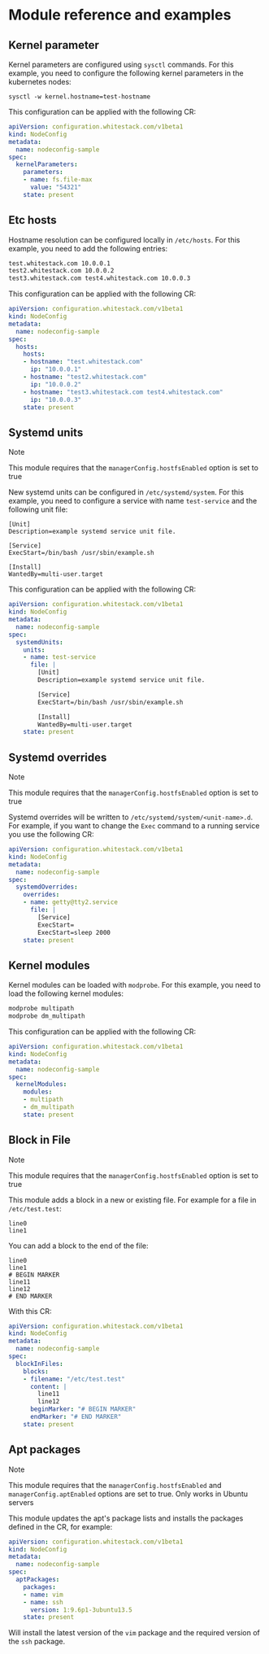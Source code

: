 # Module reference and examples

## Kernel parameter

Kernel parameters are configured using `sysctl` commands. For this example, you
need to configure the following kernel parameters in the kubernetes nodes:

`sysctl -w kernel.hostname=test-hostname`

This configuration can be applied with the following CR:

```yaml
apiVersion: configuration.whitestack.com/v1beta1
kind: NodeConfig
metadata:
  name: nodeconfig-sample
spec:
  kernelParameters:
    parameters:
    - name: fs.file-max
      value: "54321"
    state: present
```

## Etc hosts

Hostname resolution can be configured locally in `/etc/hosts`. For this example,
you need to add the following entries:

```bash
test.whitestack.com 10.0.0.1
test2.whitestack.com 10.0.0.2
test3.whitestack.com test4.whitestack.com 10.0.0.3
```

This configuration can be applied with the following CR:

```yaml
apiVersion: configuration.whitestack.com/v1beta1
kind: NodeConfig
metadata:
  name: nodeconfig-sample
spec:
  hosts:
    hosts:
    - hostname: "test.whitestack.com"
      ip: "10.0.0.1"
    - hostname: "test2.whitestack.com"
      ip: "10.0.0.2"
    - hostname: "test3.whitestack.com test4.whitestack.com"
      ip: "10.0.0.3"
    state: present
```

## Systemd units

> [!NOTE]
> This module requires that the `managerConfig.hostfsEnabled` option is set to
> true

New systemd units can be configured in `/etc/systemd/system`. For this example,
you need to configure a service with name `test-service` and the following unit
file:

```systemd
[Unit]
Description=example systemd service unit file.

[Service]
ExecStart=/bin/bash /usr/sbin/example.sh

[Install]
WantedBy=multi-user.target
```

This configuration can be applied with the following CR:

```yaml
apiVersion: configuration.whitestack.com/v1beta1
kind: NodeConfig
metadata:
  name: nodeconfig-sample
spec:
  systemdUnits:
    units:
    - name: test-service
      file: |
        [Unit]
        Description=example systemd service unit file.

        [Service]
        ExecStart=/bin/bash /usr/sbin/example.sh

        [Install]
        WantedBy=multi-user.target
    state: present
```

## Systemd overrides

> [!NOTE]
> This module requires that the `managerConfig.hostfsEnabled` option is set to
> true

Systemd overrides will be written to `/etc/systemd/system/<unit-name>.d`. For
example, if you want to change the `Exec` command to a running service you use
the following CR:

```yaml
apiVersion: configuration.whitestack.com/v1beta1
kind: NodeConfig
metadata:
  name: nodeconfig-sample
spec:
  systemdOverrides:
    overrides:
    - name: getty@tty2.service
      file: |
        [Service]
        ExecStart=
        ExecStart=sleep 2000
    state: present
```

## Kernel modules

Kernel modules can be loaded with `modprobe`. For this example, you need to load
the following kernel modules:

```bash
modprobe multipath
modprobe dm_multipath
```

This configuration can be applied with the following CR:

```yaml
apiVersion: configuration.whitestack.com/v1beta1
kind: NodeConfig
metadata:
  name: nodeconfig-sample
spec:
  kernelModules:
    modules:
    - multipath
    - dm_multipath
    state: present
```

## Block in File

> [!NOTE]
> This module requires that the `managerConfig.hostfsEnabled` option is set to
> true

This module adds a block in a new or existing file. For example for a file in
`/etc/test.test`:

```text
line0
line1
```

You can add a block to the end of the file:

```text
line0
line1
# BEGIN MARKER
line11
line12
# END MARKER
```

With this CR:

```yaml
apiVersion: configuration.whitestack.com/v1beta1
kind: NodeConfig
metadata:
  name: nodeconfig-sample
spec:
  blockInFiles:
    blocks:
    - filename: "/etc/test.test"
      content: |
        line11
        line12
      beginMarker: "# BEGIN MARKER"
      endMarker: "# END MARKER"
    state: present
```

## Apt packages

> [!NOTE]
> This module requires that the `managerConfig.hostfsEnabled` and
> `managerConfig.aptEnabled` options are set to true. Only works in Ubuntu
> servers

This module updates the apt's package lists and installs the packages defined in
the CR, for example:

```yaml
apiVersion: configuration.whitestack.com/v1beta1
kind: NodeConfig
metadata:
  name: nodeconfig-sample
spec:
  aptPackages:
    packages:
    - name: vim
    - name: ssh
      version: 1:9.6p1-3ubuntu13.5
    state: present
```

Will install the latest version of the `vim` package and the required version of
the `ssh` package.
